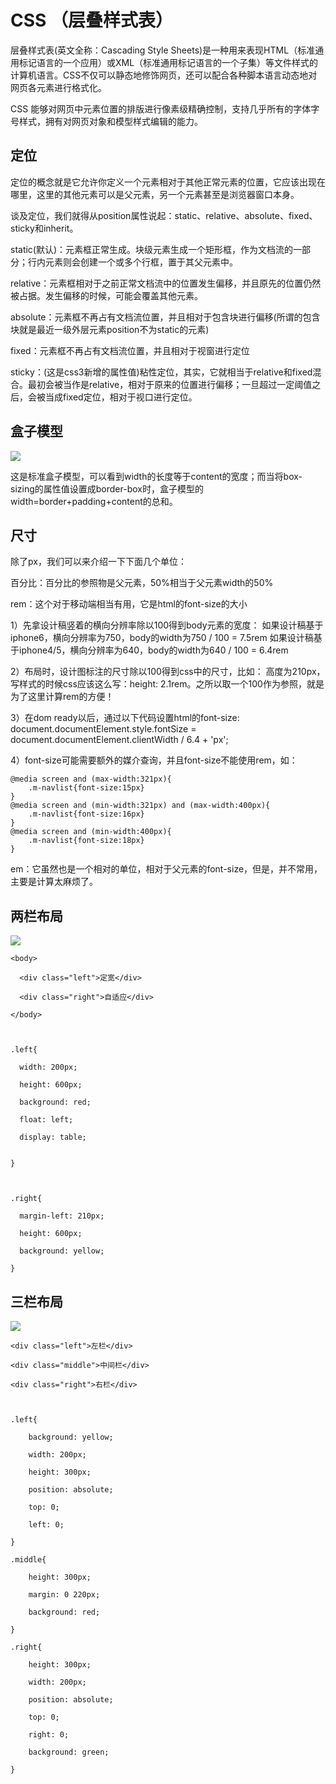# CSS （层叠样式表）

层叠样式表(英文全称：Cascading Style Sheets)是一种用来表现HTML（标准通用标记语言的一个应用）或XML（标准通用标记语言的一个子集）等文件样式的计算机语言。CSS不仅可以静态地修饰网页，还可以配合各种脚本语言动态地对网页各元素进行格式化。

CSS 能够对网页中元素位置的排版进行像素级精确控制，支持几乎所有的字体字号样式，拥有对网页对象和模型样式编辑的能力。

## 定位

定位的概念就是它允许你定义一个元素相对于其他正常元素的位置，它应该出现在哪里，这里的其他元素可以是父元素，另一个元素甚至是浏览器窗口本身。

谈及定位，我们就得从position属性说起：static、relative、absolute、fixed、sticky和inherit。

static(默认)：元素框正常生成。块级元素生成一个矩形框，作为文档流的一部分；行内元素则会创建一个或多个行框，置于其父元素中。

relative：元素框相对于之前正常文档流中的位置发生偏移，并且原先的位置仍然被占据。发生偏移的时候，可能会覆盖其他元素。

absolute：元素框不再占有文档流位置，并且相对于包含块进行偏移(所谓的包含块就是最近一级外层元素position不为static的元素)

fixed：元素框不再占有文档流位置，并且相对于视窗进行定位

sticky：(这是css3新增的属性值)粘性定位，其实，它就相当于relative和fixed混合。最初会被当作是relative，相对于原来的位置进行偏移；一旦超过一定阈值之后，会被当成fixed定位，相对于视口进行定位。

## 盒子模型

![](https://mmbiz.qpic.cn/mmbiz_jpg/zPh0erYjkib3Lx1WeVMsSMiabsvKteCWGXsYZZt33pr4hGJmmTpTYictRYOpNWvoDXrcnBJPkyHtscMdAKbDAnupQ/640?wx_fmt=jpeg&tp=webp&wxfrom=5&wx_lazy=1)

这是标准盒子模型，可以看到width的长度等于content的宽度；而当将box-sizing的属性值设置成border-box时，盒子模型的width=border+padding+content的总和。

## 尺寸

除了px，我们可以来介绍一下下面几个单位：

百分比：百分比的参照物是父元素，50%相当于父元素width的50%

rem：这个对于移动端相当有用，它是html的font-size的大小

1）先拿设计稿竖着的横向分辨率除以100得到body元素的宽度：
如果设计稿基于iphone6，横向分辨率为750，body的width为750 / 100 = 7.5rem
如果设计稿基于iphone4/5，横向分辨率为640，body的width为640 / 100 = 6.4rem

2）布局时，设计图标注的尺寸除以100得到css中的尺寸，比如：
高度为210px，写样式的时候css应该这么写：height: 2.1rem。之所以取一个100作为参照，就是为了这里计算rem的方便！

3）在dom ready以后，通过以下代码设置html的font-size:
document.documentElement.style.fontSize = document.documentElement.clientWidth / 6.4 + 'px';

4）font-size可能需要额外的媒介查询，并且font-size不能使用rem，如：
```
@media screen and (max-width:321px){
    .m-navlist{font-size:15px}
}
@media screen and (min-width:321px) and (max-width:400px){
    .m-navlist{font-size:16px}
}
@media screen and (min-width:400px){
    .m-navlist{font-size:18px}
}
```

em：它虽然也是一个相对的单位，相对于父元素的font-size，但是，并不常用，主要是计算太麻烦了。

## 两栏布局

![](https://mmbiz.qpic.cn/mmbiz_jpg/zPh0erYjkib3Lx1WeVMsSMiabsvKteCWGXic0jUQusvpJqr2g8uTRpIKHSnuc5oXJvU05icxuib1URlKQ6vpvzRUzdA/640?wx_fmt=jpeg&tp=webp&wxfrom=5&wx_lazy=1)

```
<body>

  <div class="left">定宽</div>

  <div class="right">自适应</div>

</body>



.left{

  width: 200px;

  height: 600px;

  background: red;

  float: left;

  display: table;


}

 

.right{

  margin-left: 210px;

  height: 600px;

  background: yellow;

}
```
## 三栏布局

![](https://mmbiz.qpic.cn/mmbiz_png/zPh0erYjkib3Lx1WeVMsSMiabsvKteCWGXuUbrI4g0Ia0f5FBTbEYkBwmBWWST2icX2Tk6xx0icx3QryMmT4mSq89A/640?wx_fmt=png&tp=webp&wxfrom=5&wx_lazy=1)

```
<div class="left">左栏</div>

<div class="middle">中间栏</div>

<div class="right">右栏</div>



.left{

    background: yellow;

    width: 200px;

    height: 300px;

    position: absolute;

    top: 0;

    left: 0;

}

.middle{

    height: 300px;

    margin: 0 220px;

    background: red;

}

.right{

    height: 300px;

    width: 200px;

    position: absolute;

    top: 0;

    right: 0;

    background: green;

}
```
